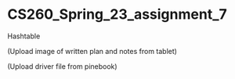 # CS260_Spring_23_assignment_7
Hashtable



(Upload image of written plan and notes from tablet)

(Upload driver file from pinebook)
